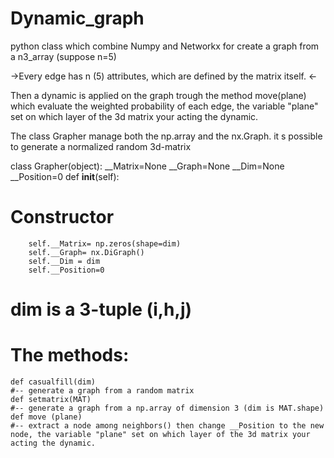 # Dynamic_graph

python class which combine Numpy and Networkx for create a graph from a n3_array (suppose n=5)

->Every edge has n (5) attributes, which are defined by the matrix itself. <-

Then a dynamic is applied on the graph trough the method move(plane) which evaluate the weighted probability of each edge, the variable "plane" set on which layer of the 3d matrix your acting the dynamic.

The class Grapher manage both the np.array and the nx.Graph.
it s possible to generate a normalized random 3d-matrix

class Grapher(object):
    __Matrix=None
    __Graph=None
    __Dim=None
    __Position=0
    def __init__(self):
#        Constructor
        self.__Matrix= np.zeros(shape=dim)
        self.__Graph= nx.DiGraph()
        self.__Dim = dim
        self.__Position=0

#    dim is a 3-tuple (i,h,j) 

#    The methods:
    def casualfill(dim) 
    #-- generate a graph from a random matrix
    def setmatrix(MAT) 
    #-- generate a graph from a np.array of dimension 3 (dim is MAT.shape)
    def move (plane) 
    #-- extract a node among neighbors() then change __Position to the new node, the variable "plane" set on which layer of the 3d matrix your acting the dynamic.

